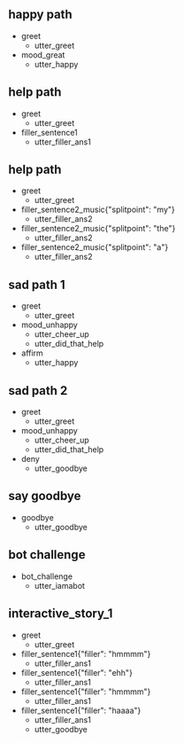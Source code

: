## happy path
* greet
  - utter_greet
* mood_great
  - utter_happy

## help path
* greet
  - utter_greet
* filler_sentence1
  - utter_filler_ans1

## help path
  * greet
    - utter_greet
  * filler_sentence2_music{"splitpoint": "my"}
    - utter_filler_ans2
  * filler_sentence2_music{"splitpoint": "the"}
    - utter_filler_ans2
  * filler_sentence2_music{"splitpoint": "a"}
    - utter_filler_ans2

## sad path 1
* greet
  - utter_greet
* mood_unhappy
  - utter_cheer_up
  - utter_did_that_help
* affirm
  - utter_happy

## sad path 2
* greet
  - utter_greet
* mood_unhappy
  - utter_cheer_up
  - utter_did_that_help
* deny
  - utter_goodbye

## say goodbye
* goodbye
  - utter_goodbye

## bot challenge
* bot_challenge
  - utter_iamabot

## interactive_story_1
* greet
    - utter_greet
* filler_sentence1{"filler": "hmmmm"}
    - utter_filler_ans1
* filler_sentence1{"filler": "ehh"}
    - utter_filler_ans1
* filler_sentence1{"filler": "hmmmm"}
    - utter_filler_ans1
* filler_sentence1{"filler": "haaaa"}
    - utter_filler_ans1
    - utter_goodbye

